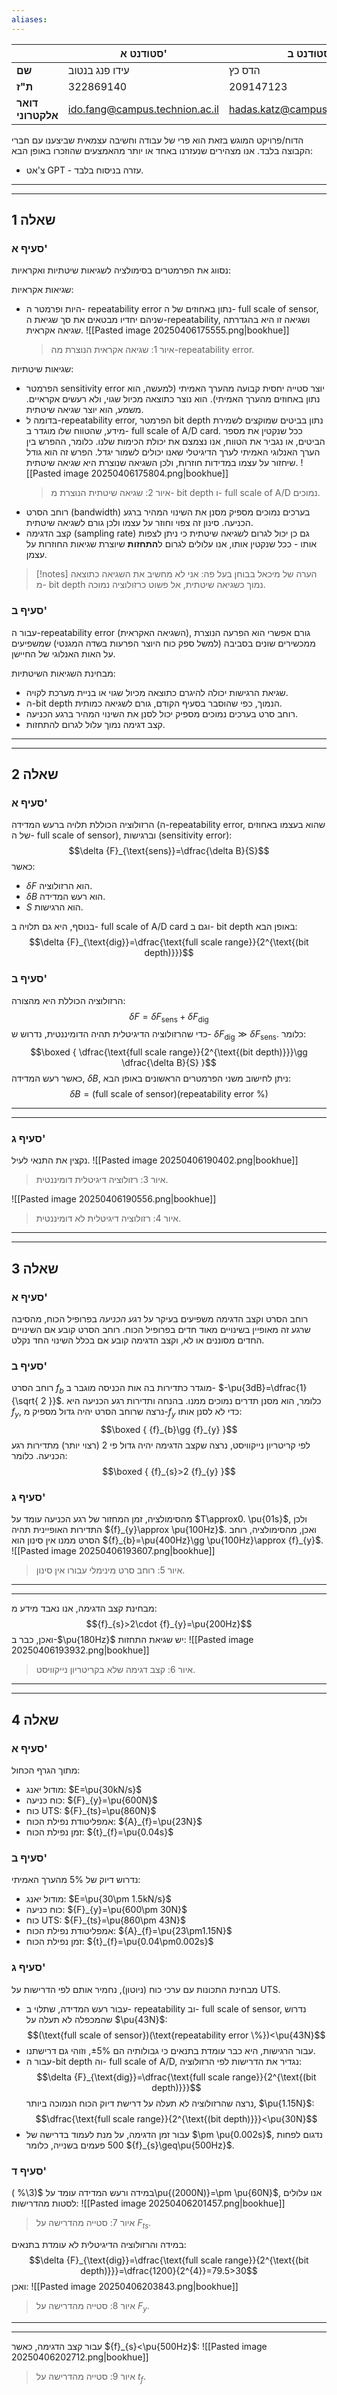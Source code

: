 ```yaml
---
aliases:
---
```


|                   | סטודנט א'                      | סטודנט ב'                        |
| ----------------- | ------------------------------ | -------------------------------- |
| **שם**            | עידו פנג בנטוב                 | הדס כץ                           |
| **ת"ז**           | 322869140                      | 209147123                        |
| **דואר אלקטרוני** | ido.fang@campus.technion.ac.il | hadas.katz@campus.technion.ac.il |


הדוח/פרויקט המוגש בזאת הוא פרי של עבודה וחשיבה עצמאית שביצענו עם חברי הקבוצה בלבד. אנו מצהירים שנעזרנו באחד או יותר מהאמצעים שהוזכרו באופן הבא:
- צ'אט GPT - עזרה בניסוח בלבד.


<div><hr><hr></div>

## שאלה 1
### סעיף א'
נסווג את הפרמטרים בסימולציה לשגיאות שיטתיות ואקראיות:

שגיאות אקראיות:
- היות ופרמטר ה- repeatability error נתון באחוזים של ה- full scale of sensor, שניהם יחדיו מבטאים את סך שגיאת ה-repeatability, ושגיאה זו היא בהגדרתה שגיאה אקראית.
	![[Pasted image 20250406175555.png|bookhue]]
	>איור 1: שגיאה אקראית הנוצרת מה-repeatability error.
	


שגיאות שיטתיות:
- הפרמטר sensitivity error יוצר סטייה יחסית קבועה מהערך האמיתי (למעשה, הוא נתון באחוזים מהערך האמיתי). הוא נוצר כתוצאה מכיול שגוי, ולא רעשים אקראיים. משמע, הוא יוצר שגיאה שיטתית.
- בדומה ל-repeatability error, הפרמטר bit depth נתון בביטים שמוקצים לשמירת מידע, שהטווח שלו מוגדר ב- full scale of A/D card. ככל שנקטין את מספר הביטים, או נגביר את הטווח, אנו נצמצם את יכולת הכימות שלנו. כלומר, ההפרש בין הערך האנלוגי האמיתי לערך הדיגיטלי שאנו יכולים לשמור יגדל. הפרש זה הוא גודל שיחזור על עצמו במדידות חוזרות, ולכן השגיאה שנוצרת היא שגיאה שיטתית.
	![[Pasted image 20250406175804.png|bookhue]]
	>איור 2: שגיאה שיטתית הנוצרת מ- bit depth ו- full scale of A/D נמוכים.
- רוחב הסרט (bandwidth) בערכים נמוכים מספיק מסנן את השינוי המהיר ברגע הכניעה. סינון זה צפוי וחוזר על עצמו ולכן גורם לשגיאה שיטתית.
- קצב הדגימה (sampling rate) גם כן יכול לגרום לשגיאה שיטתית כי ניתן לצפות אותו - ככל שנקטין אותו, אנו עלולים לגרום ל**התחזות** שיוצרת שגיאות החוזרות על עצמן.


>[!notes] הערה של מיכאל בבוחן בעל פה:
>אני לא מחשיב את השגיאה כתוצאה מ- bit depth נמוך כשגיאה שיטתית, אל פשוט כרזולוציה נמוכה.

### סעיף ב'
עבור ה-repeatability error (השגיאה האקראית), גורם אפשרי הוא הפרעה הנוצרת ממכשירים שונים בסביבה (למשל ספק כוח היוצר הפרעות בשדה המגנטי) שמשפיעים על האות האנלוגי של החיישן.

מבחינת השגיאות השיטתיות:
- שגיאת הרגישות יכולה להיגרם כתוצאה מכיול שגוי או בניית מערכת לקויה.
- ה-bit depth הנמוך, כפי שהוסבר בסעיף הקודם, גורם לשגיאה כמותית.
- רוחב סרט בערכים נמוכים מספיק יכול לסנן את השינוי המהיר ברגע הכניעה.
- קצב דגימה נמוך עלול לגרום להתחזות.

<div><hr><hr></div>

## שאלה 2

### סעיף א'
הרזולוציה הכוללת תלויה ברעש המדידה (ה-repeatability error, שהוא בעצמו באחוזים של ה- full scale of sensor), וברגישות (sensitivity error):
$$\delta {F}_{\text{sens}}=\dfrac{\delta B}{S}$$
כאשר:
- $\delta F$ הוא הרזולוציה.
- $\delta B$ הוא רעש המדידה.
- $S$ הוא הרגישות.

בנוסף, היא גם תלויה ב- full scale of A/D card וגם ב- bit depth באופן הבא:
$$\delta {F}_{\text{dig}}=\dfrac{\text{full scale range}}{2^{\text{(bit depth)}}}$$


### סעיף ב'
הרזולוציה הכוללת היא מהצורה:
$$\delta F=\delta {F}_{\text{sens}}+\delta {F}_{\text{dig}}$$
כדי שהרזולוציה הדיגיטלית תהיה הדומיננטית, נדרוש ש- $\delta {F}_{\text{dig}}\gg \delta {F}_{\text{sens}}$. כלומר:
$$\boxed {
\dfrac{\text{full scale range}}{2^{\text{(bit depth)}}}\gg \dfrac{\delta B}{S} 
 }$$
כאשר רעש המדידה, $\delta B$, ניתן לחישוב משני הפרמטרים הראשונים באופן הבא:
$$\delta B=(\text{full scale of sensor})(\text{repeatability error \%})$$

<div><hr><hr></div>

### סעיף ג'
נקצין את התנאי לעיל.
![[Pasted image 20250406190402.png|bookhue]]
>איור 3: רזולוציה דיגיטלית דומיננטית.

![[Pasted image 20250406190556.png|bookhue]]
>איור 4: רזולוציה דיגיטלית לא דומיננטית.

<div><hr><hr></div>

## שאלה 3
### סעיף א'
רוחב הסרט וקצב הדגימה משפיעים בעיקר על *רגע הכניעה* בפרופיל הכוח, מהסיבה שרגע זה מאופיין בשינויים מאוד חדים בפרופיל הכוח. רוחב הסרט קובע אם השינויים החדים מסוננים או לא, וקצב הדגימה קובע אם בכלל השינוי החד נקלט.

### סעיף ב'
רוחב הסרט ${f}_{b}$ מוגדר כתדירות בה אות הכניסה מוגבר ב- $-\pu{3dB}=\dfrac{1}{\sqrt{ 2 }}$. כלומר, הוא מסנן תדרים נמוכים ממנו. בהנחה ותדירות רגע הכניעה היא ${f}_{y}$, נרצה שרוחב הסרט יהיה גדול מספיק מ-${f}_{y}$ כדי לא לסנן אותו:
$$\boxed {
{f}_{b}\gg {f}_{y}
 }$$
 לפי קריטריון נייקוויסט, נרצה שקצב הדגימה יהיה גדול פי $2$ (רצוי יותר) מתדירות רגע הכניעה. כלומר:
 $$\boxed {
{f}_{s}>2 {f}_{y}
 }$$

### סעיף ג'
מהסימולציה, זמן המחזור של רגע הכניעה עומד על $T\approx0. \pu{01s}$, ולכן התדירות האופיינית תהיה ${f}_{y}\approx \pu{100Hz}$. ואכן, מהסימולציה, רוחב הסרט ממנו אין סינון הוא ${f}_{b}=\pu{400Hz}\gg \pu{100Hz}\approx {f}_{y}$.
![[Pasted image 20250406193607.png|bookhue]]
>איור 5: רוחב סרט מינימלי עבורו אין סינון.

<div><hr><hr></div>

מבחינת קצב הדגימה, אנו נאבד מידע מ:
$${f}_{s}>2\cdot {f}_{y}=\pu{200Hz}$$
ואכן, כבר ב-$\pu{180Hz}$ יש שגיאת התחזות:
![[Pasted image 20250406193932.png|bookhue]]
>איור 6: קצב דגימה שלא בקריטריון נייקוויסט.

<div><hr><hr></div>

## שאלה 4
### סעיף א'
מתוך הגרף הכחול:
- מודול יאנג: $E=\pu{30kN/s}$
- כוח כניעה: ${F}_{y}=\pu{600N}$
- כוח UTS: ${F}_{ts}=\pu{860N}$
- אמפליטודת נפילת הכוח: ${A}_{f}=\pu{23N}$
- זמן נפילת הכוח: ${t}_{f}=\pu{0.04s}$

### סעיף ב'
נדרוש דיוק של $5\%$ מהערך האמיתי:
- מודול יאנג: $E=\pu{30\pm 1.5kN/s}$
- כוח כניעה: ${F}_{y}=\pu{600\pm 30N}$
- כוח UTS: ${F}_{ts}=\pu{860\pm 43N}$
- אמפליטודת נפילת הכוח: ${A}_{f}=\pu{23\pm1.15N}$
- זמן נפילת הכוח: ${t}_{f}=\pu{0.04\pm0.002s}$
### סעיף ג'
מבחינת התכונות עם ערכי כוח (ניוטון), נחמיר אותם לפי הדרישות על UTS.

- עבור רעש המדידה, שתלוי ב- repeatability וב- full scale of sensor, נדרוש שהמכפלה לא תעלה על $\pu{43N}$:
	$$(\text{full scale of sensor})(\text{repeatability error \%})<\pu{43N}$$
- עבור הרגישות, היא כבר עומדת בתנאים כי גבולותיה הם $\pm 5\%$, וזוהי גם דרישתנו.
- עבור ה-bit depth וה- full scale of A/D, נגדיר את הדרישות לפי הרזולוציה:
	$$\delta {F}_{\text{dig}}=\dfrac{\text{full scale range}}{2^{\text{(bit depth)}}}$$
	נרצה שהרזולוציה לא תעלה על דרישת דיוק הכוח הנמוכה ביותר, $\pu{1.15N}$:
	$$\dfrac{\text{full scale range}}{2^{\text{(bit depth)}}}<\pu{30N}$$
- עבור זמן הדגימה, על מנת לעמוד בדרישה של $\pm \pu{0.002s}$, נדגום לפחות $500$ פעמים בשנייה, כלומר ${f}_{s}\geq\pu{500Hz}$.

### סעיף ד'
במידה ורעש המדידה עומד על $(3\% )\pu{(2000N)}=\pm \pu{60N}$, אנו עלולים לסטות מהדרישות:
![[Pasted image 20250406201457.png|bookhue]]
>איור 7: סטייה מהדרישה על ${F}_{ts}$.

במידה והרזולוציה הדיגיטלית לא עומדת בתנאים:
$$\delta {F}_{\text{dig}}=\dfrac{\text{full scale range}}{2^{\text{(bit depth)}}}=\dfrac{1200}{2^{4}}=79.5>30$$
ואכן:
![[Pasted image 20250406203843.png|bookhue]]
>איור 8: סטייה מהדרישה על ${F}_{y}$.

<div><hr><hr></div>

עבור קצב הדגימה, כאשר ${f}_{s}<\pu{500Hz}$:
![[Pasted image 20250406202712.png|bookhue]]
>איור 9: סטייה מהדרישה על ${t}_{f}$.